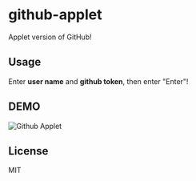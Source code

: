 # github-applet

Applet version of GitHub!

## Usage

Enter **user name** and **github token**, then enter "Enter"!

## DEMO

![Github Applet](./demo/github-applet.gif)

## License

MIT

